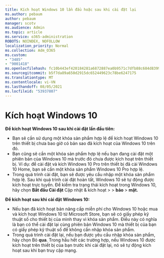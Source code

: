 ```yaml
---
title: Kích hoạt Windows 10 lần đầu hoặc sau khi cài đặt lại
ms.author: pebaum
author: pebaum
manager: scotv
ms.audience: Admin
ms.topic: article
ms.service: o365-administration
ROBOTS: NOINDEX, NOFOLLOW
localization_priority: Normal
ms.collection: Adm_O365
ms.custom:
- "3485"
- "9001418"
ms.openlocfilehash: fc10b443ef420184281a6872887ea0b9571c7dfb88c684d8399ca0c85e9f4ab3
ms.sourcegitcommit: b5f7da89a650d2915dc652449623c78be6247175
ms.translationtype: MT
ms.contentlocale: vi-VN
ms.lasthandoff: 08/05/2021
ms.locfileid: "53937807"
---
```

# <a name="activate-windows-10"></a>Kích hoạt Windows 10

**Để kích hoạt Windows 10 sau khi cài đặt lần đầu tiên:**

- Bạn sẽ cần sử dụng một khóa sản phẩm hợp lệ để kích hoạt Windows 10 trên thiết bị chưa bao giờ có bản sao đã kích hoạt của Windows 10 trên đó.
- Bạn cũng sẽ cần một khóa sản phẩm hợp lệ nếu bạn đang cài đặt một phiên bản của Windows 10 mà trước đó chưa được kích hoạt trên thiết bị. Ví dụ: để cài đặt và kích Windows 10 Pro trên thiết bị đã cài Windows 10 Home, bạn sẽ cần một khóa sản phẩm Windows 10 Pro hợp lệ.
- Trong quá trình cài đặt, bạn sẽ được yêu cầu nhập một khóa sản phẩm hợp lệ. Sau khi quá trình cài đặt hoàn tất, Windows 10 sẽ tự động được kích hoạt trực tuyến. Để kiểm tra trạng thái kích hoạt trong Windows 10, hãy chọn **Bắt đầu Cài đặt** Cập nhật & kích hoạt >    >  **bảo**  >  **mật.**

**Để kích hoạt sau khi cài đặt Windows 10:**

- Nếu bạn đã kích hoạt bản nâng cấp miễn phí cho Windows 10 hoặc mua và kích hoạt Windows 10 từ Microsoft Store, bạn sẽ có giấy phép kỹ thuật số cho thiết bị của mình thay vì khóa sản phẩm. Điều này có nghĩa là bạn có thể cài đặt lại cùng phiên bản Windows 10 mà thiết bị của bạn có giấy phép kỹ thuật số để không cần nhập khóa sản phẩm.
- Trong quá trình cài đặt lại, nếu bạn được yêu cầu nhập khóa sản phẩm, hãy chọn Bỏ **qua**. Trong hầu hết các trường hợp, nếu Windows 10 được kích hoạt trên thiết bị của bạn trước khi cài đặt lại, nó sẽ tự động kích hoạt sau khi bạn truy cập mạng.
